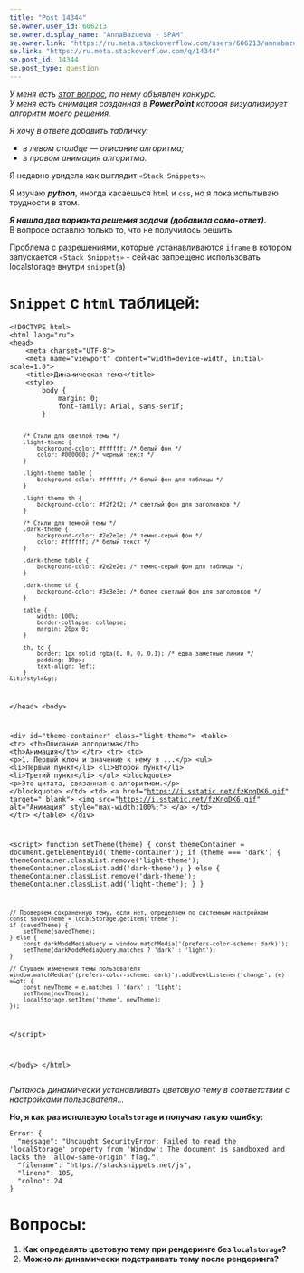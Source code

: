```yaml
---
title: "Post 14344"
se.owner.user_id: 606213
se.owner.display_name: "AnnaBazueva - SPAM"
se.owner.link: "https://ru.meta.stackoverflow.com/users/606213/annabazueva-spam"
se.link: "https://ru.meta.stackoverflow.com/q/14344"
se.post_id: 14344
se.post_type: question
---
```

<p><em>У меня есть <a href="https://ru.stackoverflow.com/q/1589333/606213">этот вопрос</a>, по нему объявлен конкурс.</em><br />
<em>У меня есть анимация созданная в <strong>PowerPoint</strong> которая визуализирует алгоритм моего решения.</em></p>
<p><em>Я хочу в ответе добавить табличку:</em></p>
<ul>
<li><em>в левом столбце — описание алгоритма;</em></li>
<li><em>в правом анимация алгоритма.</em></li>
</ul>
<p>Я недавно увидела как выглядит <code>«Stack Snippets»</code>.</p>
<p>Я изучаю <em><strong>python</strong></em>, иногда касаешься <code>html</code> и <code>css</code>, но я пока испытываю трудности в этом.</p>
<p><em><strong>Я нашла два варианта решения задачи (добавила само-ответ).</strong></em><br />
В вопросе оставлю только то, что не получилось решить.</p>
<p>Проблема с разрешениями, которые устанавливаются <code>iframe</code> в котором запускается <code>«Stack Snippets»</code> - сейчас запрещено использовать localstorage внутри <code>snippet</code>(a)</p>
<h1><code>Snippet</code> с <code>html</code> таблицей:</h1>
<p><div class="snippet" data-lang="js" data-hide="false" data-console="true" data-babel="false">
<div class="snippet-code">
<pre class="snippet-code-html lang-html prettyprint-override"><code>&lt;!DOCTYPE html&gt;
&lt;html lang="ru"&gt;
&lt;head&gt;
    &lt;meta charset="UTF-8"&gt;
    &lt;meta name="viewport" content="width=device-width, initial-scale=1.0"&gt;
    &lt;title&gt;Динамическая тема&lt;/title&gt;
    &lt;style&gt;
        body {
            margin: 0;
            font-family: Arial, sans-serif;
        }

        /* Стили для светлой темы */
        .light-theme {
            background-color: #ffffff; /* белый фон */
            color: #000000; /* черный текст */
        }

        .light-theme table {
            background-color: #ffffff; /* белый фон для таблицы */
        }

        .light-theme th {
            background-color: #f2f2f2; /* светлый фон для заголовков */
        }

        /* Стили для темной темы */
        .dark-theme {
            background-color: #2e2e2e; /* темно-серый фон */
            color: #ffffff; /* белый текст */
        }

        .dark-theme table {
            background-color: #2e2e2e; /* темно-серый фон для таблицы */
        }

        .dark-theme th {
            background-color: #3e3e3e; /* более светлый фон для заголовков */
        }

        table {
            width: 100%;
            border-collapse: collapse;
            margin: 20px 0;
        }

        th, td {
            border: 1px solid rgba(0, 0, 0, 0.1); /* едва заметные линии */
            padding: 10px;
            text-align: left;
        }
    &lt;/style&gt;
&lt;/head&gt;
&lt;body&gt;

&lt;div id="theme-container" class="light-theme"&gt;
    &lt;table&gt;
        &lt;tr&gt;
            &lt;th&gt;Описание алгоритма&lt;/th&gt;
            &lt;th&gt;Анимация&lt;/th&gt;
        &lt;/tr&gt;
        &lt;tr&gt;
            &lt;td&gt;
                &lt;p&gt;1. Первый ключ и значение к нему я ...&lt;/p&gt;
                &lt;ul&gt;
                    &lt;li&gt;Первый пункт&lt;/li&gt;
                    &lt;li&gt;Второй пункт&lt;/li&gt;
                    &lt;li&gt;Третий пункт&lt;/li&gt;
                &lt;/ul&gt;
                &lt;blockquote&gt;
                    &lt;p&gt;Это цитата, связанная с алгоритмом.&lt;/p&gt;
                &lt;/blockquote&gt;
            &lt;/td&gt;
            &lt;td&gt;
                &lt;a href="https://i.sstatic.net/fzKnqDK6.gif" target="_blank"&gt;
                    &lt;img src="https://i.sstatic.net/fzKnqDK6.gif" alt="Анимация" style="max-width:100%;"&gt;
                &lt;/a&gt;
            &lt;/td&gt;
        &lt;/tr&gt;
    &lt;/table&gt;
&lt;/div&gt;

&lt;script&gt;
    function setTheme(theme) {
        const themeContainer = document.getElementById('theme-container');
        if (theme === 'dark') {
            themeContainer.classList.remove('light-theme');
            themeContainer.classList.add('dark-theme');
        } else {
            themeContainer.classList.remove('dark-theme');
            themeContainer.classList.add('light-theme');
        }
    }

    // Проверяем сохраненную тему, если нет, определяем по системным настройкам
    const savedTheme = localStorage.getItem('theme');
    if (savedTheme) {
        setTheme(savedTheme);
    } else {
        const darkModeMediaQuery = window.matchMedia('(prefers-color-scheme: dark)');
        setTheme(darkModeMediaQuery.matches ? 'dark' : 'light');
    }

    // Слушаем изменения темы пользователя
    window.matchMedia('(prefers-color-scheme: dark)').addEventListener('change', (e) =&gt; {
        const newTheme = e.matches ? 'dark' : 'light';
        setTheme(newTheme);
        localStorage.setItem('theme', newTheme);
    });
&lt;/script&gt;

&lt;/body&gt;
&lt;/html&gt;</code></pre>
</div>
</div>
</p>
<p><em>Пытаюсь динамически устанавливать цветовую тему в соответствии с настройками пользователя...</em></p>
<p><strong>Но, я как раз использую <code>localstorage</code> и получаю такую ошибку:</strong></p>
<pre><code>Error: {
  &quot;message&quot;: &quot;Uncaught SecurityError: Failed to read the 'localStorage' property from 'Window': The document is sandboxed and lacks the 'allow-same-origin' flag.&quot;,
  &quot;filename&quot;: &quot;https://stacksnippets.net/js&quot;,
  &quot;lineno&quot;: 105,
  &quot;colno&quot;: 24
}
</code></pre>
<h1>Вопросы:</h1>
<ol>
<li><strong>Как определять цветовую тему при рендеринге без <code>localstorage</code>?</strong></li>
<li><strong>Можно ли динамически подстраивать тему после рендеринга?</strong></li>
</ol>
